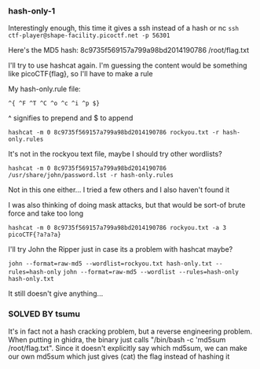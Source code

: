 ### hash-only-1  

Interestingly enough, this time it gives a ssh instead of a hash or nc
`ssh ctf-player@shape-facility.picoctf.net -p 56301`

Here's the MD5 hash: 8c9735f569157a799a98bd2014190786  /root/flag.txt

I'll try to use hashcat again. I'm guessing the content would be something like picoCTF{flag}, so I'll have to make a rule

My hash-only.rule file:
```
^{ ^F ^T ^C ^o ^c ^i ^p $}
```

^ signifies to prepend and $ to append

`hashcat -m 0 8c9735f569157a799a98bd2014190786 rockyou.txt -r hash-only.rules`

It's not in the rockyou text file, maybe I should try other wordlists?

`hashcat -m 0 8c9735f569157a799a98bd2014190786 /usr/share/john/password.lst -r hash-only.rules`

Not in this one either... I tried a few others and I also haven't found it

I was also thinking of doing mask attacks, but that would be sort-of brute force and take too long

`hashcat -m 0 8c9735f569157a799a98bd2014190786 rockyou.txt -a 3 picoCTF{?a?a?a}`

I'll try John the Ripper just in case its a problem with hashcat maybe?

`john --format=raw-md5 --wordlist=rockyou.txt hash-only.txt --rules=hash-only`
`john --format=raw-md5 --wordlist --rules=hash-only hash-only.txt`

It still doesn't give anything...

### SOLVED BY tsumu

It's in fact not a hash cracking problem, but a reverse engineering problem. When putting in ghidra, the binary just calls "/bin/bash -c 'md5sum /root/flag.txt". Since it doesn't explicitly say which md5sum, we can make our own md5sum which just gives (cat) the flag instead of hashing it